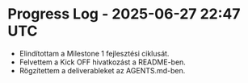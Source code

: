 # Progress Log - 2025-06-27 22:47 UTC

* Elindítottam a Milestone 1 fejlesztési ciklusát.
* Felvettem a Kick OFF hivatkozást a README-ben.
* Rögzítettem a deliverableket az AGENTS.md-ben.
